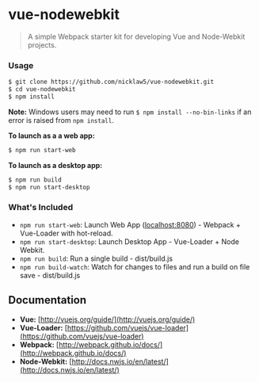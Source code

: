 # vue-nodewebkit

> A simple Webpack starter kit for developing Vue and Node-Webkit projects.

### Usage

``` bash
$ git clone https://github.com/nicklaw5/vue-nodewebkit.git
$ cd vue-nodewebkit
$ npm install
```

**Note:** Windows users may need to run `$ npm install --no-bin-links` if an error is raised from `npm install`.

**To launch as a a web app:**
``` bash
$ npm run start-web
```

**To launch as a desktop app:**
``` bash
$ npm run build
$ npm run start-desktop
```

### What's Included

- `npm run start-web`: Launch Web App ([localhost:8080](http://localhost:8080/)) - Webpack + Vue-Loader with hot-reload.
- `npm run start-desktop`: Launch Desktop App - Vue-Loader + Node Webkit.
- `npm run build`: Run a single build - dist/build.js
- `npm run build-watch`: Watch for changes to files and run a build on file save - dist/build.js

## Documentation

- **Vue:**  [http://vuejs.org/guide/](http://vuejs.org/guide/)
- **Vue-Loader:**  [https://github.com/vuejs/vue-loader](https://github.com/vuejs/vue-loader)
- **Webpack:**  [http://webpack.github.io/docs/](http://webpack.github.io/docs/)
- **Node-Webkit:**  [http://docs.nwjs.io/en/latest/](http://docs.nwjs.io/en/latest/)